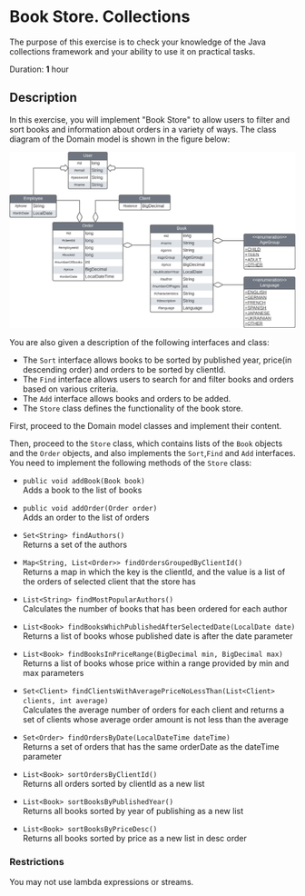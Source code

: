 # Book Store. Collections

The purpose of this exercise is to check your knowledge of the Java collections framework and your ability to use it on practical tasks.

Duration: **1** hour

## Description

In this exercise, you will implement "Book Store" to allow users to filter and sort books and information about orders in a variety of ways.
The class diagram of the Domain model is shown in the figure below:

![book-diagram-v1.png](book-diagram-v1.png)

You are also given a description of the following interfaces and class:
* The `Sort` interface allows books to be sorted by published year, price(in descending order) and orders to be sorted by clientId.
* The `Find` interface allows users to search for and filter books and orders based on various criteria.
* The `Add` interface allows books and orders to be added.
* The `Store` class defines the functionality of the book store.


First, proceed to the Domain model classes and implement their content.

Then, proceed to the `Store` class, which contains lists of the `Book` objects and the `Order` objects, and also implements the `Sort`,`Find` and `Add` interfaces. 
You need to implement the following methods of the `Store` class:


* `public void addBook(Book book)`  
   Adds a book to the list of books

* `public void addOrder(Order order)`  
   Adds an order to the list of orders

* `Set<String> findAuthors()`  
   Returns a set of the authors

* `Map<String, List<Order>> findOrdersGroupedByClientId()`  
   Returns a map in which the key is the clientId, and the value is a list of the orders of selected client that the store has

* `List<String> findMostPopularAuthors()`  
   Calculates the number of books that has been ordered for each author 

* `List<Book> findBooksWhichPublishedAfterSelectedDate(LocalDate date)`  
   Returns a list of books whose published date is after the date parameter

* `List<Book> findBooksInPriceRange(BigDecimal min, BigDecimal max)`  
   Returns a list of books whose price within a range provided by min and max parameters

* `Set<Client> findClientsWithAveragePriceNoLessThan(List<Client> clients, int average)`  
   Calculates the average number of orders for each client and returns a set of clients whose average order amount is not less than the average

* `Set<Order> findOrdersByDate(LocalDateTime dateTime)`  
  Returns a set of orders that has the same orderDate as the dateTime parameter

* `List<Book> sortOrdersByClientId()`  
  Returns all orders sorted by clientId as a new list

* `List<Book> sortBooksByPublishedYear()`  
  Returns all books sorted by year of publishing as a new list

* `List<Book> sortBooksByPriceDesc()`  
  Returns all books sorted by price as a new list in desc order

### Restrictions

You may not use lambda expressions or streams.
